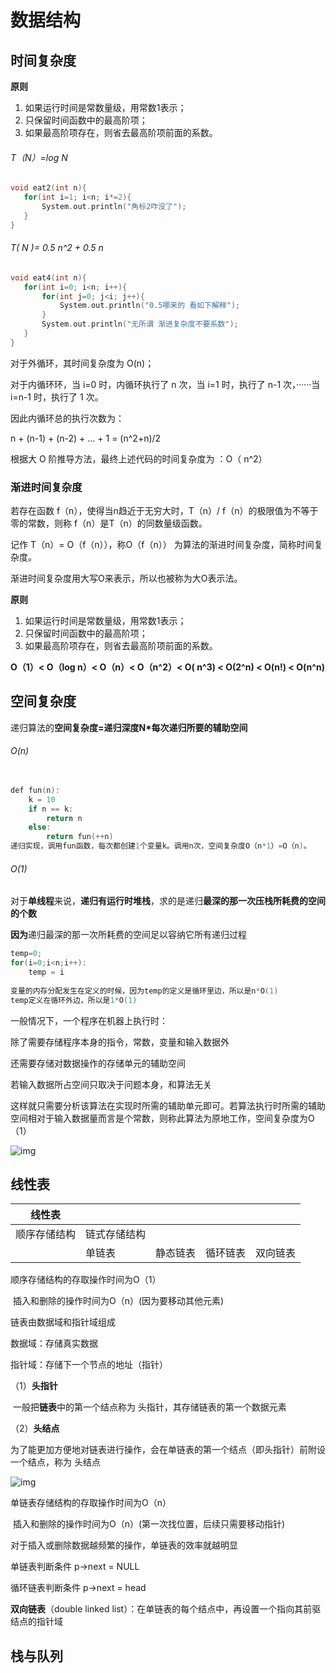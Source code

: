 # 数据结构

## 时间复杂度

**原则**

1. 如果运行时间是常数量级，用常数1表示；
2. 只保留时间函数中的最高阶项；
3. 如果最高阶项存在，则省去最高阶项前面的系数。

###### T（N）=log N

```c
void eat2(int n){
   for(int i=1; i<n; i*=2){
       System.out.println("角标2咋没了");
   }
}
```

###### T( N )= 0.5 n^2 + 0.5 n

```c
void eat4(int n){
   for(int i=0; i<n; i++){
       for(int j=0; j<i; j++){
           System.out.println("0.5哪来的 看如下解释");
       }
       System.out.println("无所谓 渐进复杂度不要系数");
   }
}
```

对于外循环，其时间复杂度为 O(n)；

对于内循环环，当 i=0 时，内循环执行了 n 次，当 i=1 时，执行了 n-1 次，······当 i=n-1 时，执行了 1 次。

因此内循环总的执行次数为：

n + (n-1) + (n-2) + ... + 1 = (n^2+n)/2


根据大 O 阶推导方法，最终上述代码的时间复杂度为 ：O（ n^2）

### 渐进时间复杂度

若存在函数 f（n），使得当n趋近于无穷大时，T（n）/ f（n）的极限值为不等于零的常数，则称 f（n）是T（n）的同数量级函数。

记作 T（n）= O（f（n）），称O（f（n）） 为算法的渐进时间复杂度，简称时间复杂度。

渐进时间复杂度用大写O来表示，所以也被称为大O表示法。

**原则**

1. 如果运行时间是常数量级，用常数1表示；
2. 只保留时间函数中的最高阶项；
3. 如果最高阶项存在，则省去最高阶项前面的系数。

**O（1）< O（log n）< O（n）< O（n^2）< O( n^3) < O(2^n) < O(n!) < O(n^n)**

## 空间复杂度

递归算法的**空间复杂度=递归深度N\*每次递归所要的辅助空间**

###### O(n)

```c
 
def fun(n):
    k = 10
    if n == k:
        return n
    else:
        return fun(++n)
递归实现，调用fun函数，每次都创建1个变量k。调用n次，空间复杂度O（n*1）=O（n)。
```

###### O(1)

对于**单线程**来说，**递归有运行时堆栈**，求的是递归**最深的那一次压栈所耗费的空间的个数**

 **因为**递归最深的那一次所耗费的空间足以容纳它所有递归过程

```C
temp=0;
for(i=0;i<n;i++):
    temp = i
 
变量的内存分配发生在定义的时候，因为temp的定义是循环里边，所以是n*O(1)
temp定义在循环外边，所以是1*O(1) 
```

一般情况下，一个程序在机器上执行时：

除了需要存储程序本身的指令，常数，变量和输入数据外

还需要存储对数据操作的存储单元的辅助空间

若输入数据所占空间只取决于问题本身，和算法无关

这样就只需要分析该算法在实现时所需的辅助单元即可。若算法执行时所需的辅助空间相对于输入数据量而言是个常数，则称此算法为原地工作，空间复杂度为O（1）

![img](https://img-blog.csdnimg.cn/2020021017373073.png?x-oss-process=image/watermark,type_ZmFuZ3poZW5naGVpdGk,shadow_10,text_aHR0cHM6Ly9ibG9nLmNzZG4ubmV0L2xpdTE3MjM0MDUw,size_16,color_FFFFFF,t_70)

## 线性表

| 线性表       |              |          |          |          |
| ------------ | ------------ | -------- | -------- | -------- |
| 顺序存储结构 | 链式存储结构 |          |          |          |
|              | 单链表       | 静态链表 | 循环链表 | 双向链表 |

顺序存储结构的存取操作时间为O（1）

​		 	插入和删除的操作时间为O（n）(因为要移动其他元素)

链表由数据域和指针域组成

数据域：存储真实数据

指针域：存储下一个节点的地址（指针）

（1）**头指针**

​	一般把**链表**中的第一个结点称为 头指针，其存储链表的第一个数据元素

（2）**头结点**

​	为了能更加方便地对链表进行操作，会在单链表的第一个结点（即头指针）前附设一个结点，称为 头结点

![img](https://imgconvert.csdnimg.cn/aHR0cHM6Ly91cGxvYWQtaW1hZ2VzLmppYW5zaHUuaW8vdXBsb2FkX2ltYWdlcy8yMjIyOTk3LTM2OGYzODM1MWM1ZmE3YjEucG5n?x-oss-process=image/format,png)

单链表存储结构的存取操作时间为O（n）

​		 		插入和删除的操作时间为O（n）(第一次找位置，后续只需要移动指针)

对于插入或删除数据越频繁的操作，单链表的效率就越明显

单链表判断条件            p->next = NULL

循环链表判断条件		p->next = head

**双向链表**（double linked list）：在单链表的每个结点中，再设置一个指向其前驱结点的指针域 

## 栈与队列

